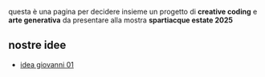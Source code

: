 questa è una pagina per decidere insieme un progetto di **creative coding** e **arte generativa** da presentare alla mostra **spartiacque estate 2025**


## nostre idee
* [idea giovanni 01](idea_giovanni_01.md)